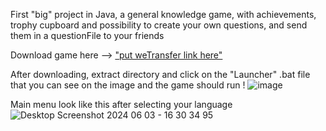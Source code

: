 First "big" project in Java, a general knowledge game, with achievements, trophy cupboard and possibility to create your own questions, and send them in a questionFile to your friends

Download game here --> ["put weTransfer link here"](https://we.tl/t-qOpv29mVfx)

After downloading, extract directory and click on the "Launcher" .bat file that you can see on the image and the game should run !
![image](https://github.com/Mahnwe/QuestionGame/assets/120069846/c8cbbff9-cf50-4a73-9d0b-ae8a70a5e5d2)

Main menu look like this after selecting your language
![Desktop Screenshot 2024 06 03 - 16 30 34 95](https://github.com/Mahnwe/QuestionGame/assets/120069846/65b63eb4-053c-4b2b-8cd5-508a861101f7)
